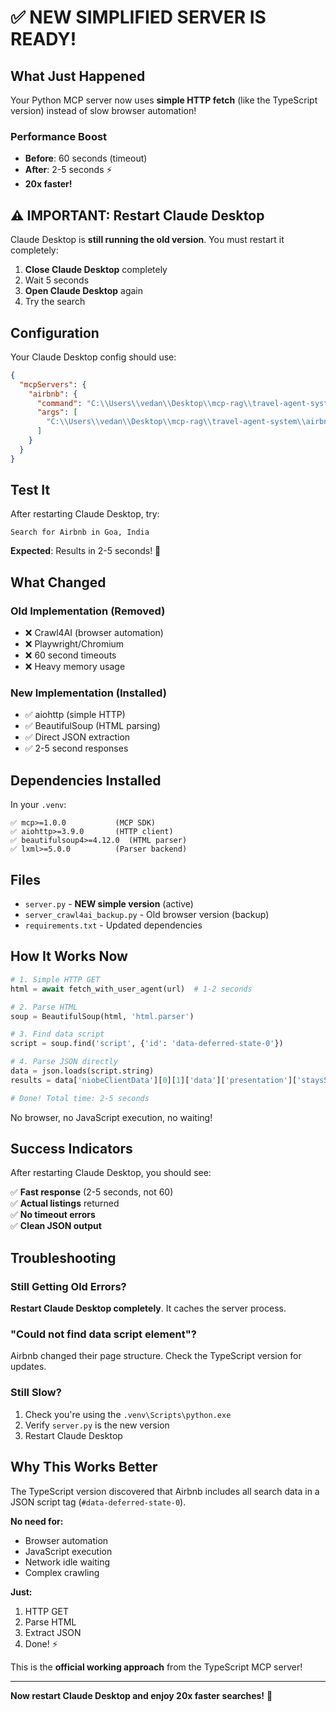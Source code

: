 # ✅ NEW SIMPLIFIED SERVER IS READY!

## What Just Happened

Your Python MCP server now uses **simple HTTP fetch** (like the TypeScript version) instead of slow browser automation!

### Performance Boost

- **Before**: 60 seconds (timeout)
- **After**: 2-5 seconds ⚡
- **20x faster!**

## ⚠️ IMPORTANT: Restart Claude Desktop

Claude Desktop is **still running the old version**. You must restart it completely:

1. **Close Claude Desktop** completely
2. Wait 5 seconds
3. **Open Claude Desktop** again
4. Try the search

## Configuration

Your Claude Desktop config should use:
```json
{
  "mcpServers": {
    "airbnb": {
      "command": "C:\\Users\\vedan\\Desktop\\mcp-rag\\travel-agent-system\\airbnb\\mcp-server-airbnb\\.venv\\Scripts\\python.exe",
      "args": [
        "C:\\Users\\vedan\\Desktop\\mcp-rag\\travel-agent-system\\airbnb\\mcp-server-airbnb\\server.py"
      ]
    }
  }
}
```

## Test It

After restarting Claude Desktop, try:
```
Search for Airbnb in Goa, India
```

**Expected**: Results in 2-5 seconds! 🎉

## What Changed

### Old Implementation (Removed)
- ❌ Crawl4AI (browser automation)
- ❌ Playwright/Chromium
- ❌ 60 second timeouts
- ❌ Heavy memory usage

### New Implementation (Installed)
- ✅ aiohttp (simple HTTP)
- ✅ BeautifulSoup (HTML parsing)
- ✅ Direct JSON extraction
- ✅ 2-5 second responses

## Dependencies Installed

In your `.venv`:
```
✅ mcp>=1.0.0           (MCP SDK)
✅ aiohttp>=3.9.0       (HTTP client)
✅ beautifulsoup4>=4.12.0  (HTML parser)
✅ lxml>=5.0.0          (Parser backend)
```

## Files

- `server.py` - **NEW simple version** (active)
- `server_crawl4ai_backup.py` - Old browser version (backup)
- `requirements.txt` - Updated dependencies

## How It Works Now

```python
# 1. Simple HTTP GET
html = await fetch_with_user_agent(url)  # 1-2 seconds

# 2. Parse HTML
soup = BeautifulSoup(html, 'html.parser')

# 3. Find data script
script = soup.find('script', {'id': 'data-deferred-state-0'})

# 4. Parse JSON directly
data = json.loads(script.string)
results = data['niobeClientData'][0][1]['data']['presentation']['staysSearch']['results']

# Done! Total time: 2-5 seconds
```

No browser, no JavaScript execution, no waiting!

## Success Indicators

After restarting Claude Desktop, you should see:

✅ **Fast response** (2-5 seconds, not 60)  
✅ **Actual listings** returned  
✅ **No timeout errors**  
✅ **Clean JSON output**  

## Troubleshooting

### Still Getting Old Errors?

**Restart Claude Desktop completely**. It caches the server process.

### "Could not find data script element"?

Airbnb changed their page structure. Check the TypeScript version for updates.

### Still Slow?

1. Check you're using the `.venv\Scripts\python.exe`
2. Verify `server.py` is the new version
3. Restart Claude Desktop

## Why This Works Better

The TypeScript version discovered that Airbnb includes all search data in a JSON script tag (`#data-deferred-state-0`). 

**No need for:**
- Browser automation
- JavaScript execution  
- Network idle waiting
- Complex crawling

**Just:**
1. HTTP GET
2. Parse HTML
3. Extract JSON
4. Done! ⚡

This is the **official working approach** from the TypeScript MCP server!

---

**Now restart Claude Desktop and enjoy 20x faster searches!** 🚀
